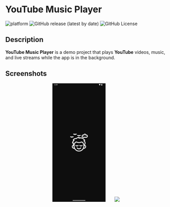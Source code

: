 # YouTube Music Player
![platform](https://img.shields.io/badge/platform-android-success)&nbsp;![GitHub release (latest by date)](https://img.shields.io/github/v/release/WilliamGates99/YouTubeMusicPlayer)&nbsp;![GitHub License](https://img.shields.io/github/license/WilliamGates99/YouTubeMusicPlayer)

## Description
**YouTube Music Player** is a demo project that plays **YouTube** videos, music, and live streams while the app is in the background.

## Screenshots
<p align="middle">
  <img src="/resources/screenshot_splash.png" width="33%"/>
  &nbsp;&nbsp;&nbsp;&nbsp;&nbsp;
  <img src="/resources/record_player.gif" width="33%"/>
</p>
